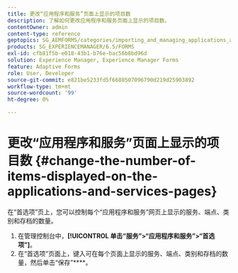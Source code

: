 ```yaml
---
title: 更改“应用程序和服务”页面上显示的项目数
description: 了解如何更改应用程序和服务页面上显示的项目数。
contentOwner: admin
content-type: reference
geptopics: SG_AEMFORMS/categories/importing_and_managing_applications_and_archives
products: SG_EXPERIENCEMANAGER/6.5/FORMS
exl-id: cfb81f5b-e018-43b1-b76e-bac56b8bd96d
solution: Experience Manager, Experience Manager Forms
feature: Adaptive Forms
role: User, Developer
source-git-commit: e821be5233fd5f6688507096790d219d25903892
workflow-type: tm+mt
source-wordcount: '99'
ht-degree: 0%

---
```


# 更改“应用程序和服务”页面上显示的项目数 {#change-the-number-of-items-displayed-on-the-applications-and-services-pages}

在“首选项”页上，您可以控制每个“应用程序和服务”网页上显示的服务、端点、类别和存档的数量。

1. 在管理控制台中，**[!UICONTROL 单击“服务”>“应用程序和服务”>“首选项”]**。
1. 在“首选项”页面上，键入可在每个页面上显示的服务、端点、类别和存档的数量，然后单击“保存”****。
